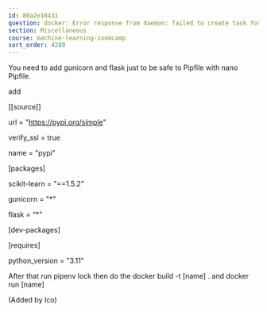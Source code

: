```yaml
---
id: 80a2e18431
question: docker: Error response from daemon: failed to create task for container: failed to create shim task: OCI runtime create failed: runc create failed: unable to start container process: exec: "gunicorn": executable file not found in $PATH: unknown.
section: Miscellaneous
course: machine-learning-zoomcamp
sort_order: 4280
---
```


You need to add gunicorn and flask just to be safe to Pipfile with nano Pipfile.

add

[[source]]

url = "https://pypi.org/simple"

verify_ssl = true

name = "pypi"

[packages]

scikit-learn = "==1.5.2"

gunicorn = "*"

flask 	    = “*”

[dev-packages]

[requires]

python_version = "3.11"

After that run pipenv lock then do the docker build -t [name] .  and docker run [name]

(Added by Ico)

